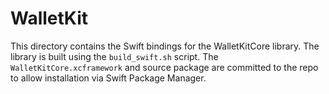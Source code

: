 # WalletKit

This directory contains the Swift bindings for the WalletKitCore library. The library is built using the `build_swift.sh` script. The `WalletKitCore.xcframework` and source package are committed to the repo to allow installation via Swift Package Manager.
